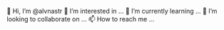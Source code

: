👋 Hi, I’m @alvnastr
👀 I’m interested in ...
🌱 I’m currently learning ...
💞️ I’m looking to collaborate on ...
📫 How to reach me ...
